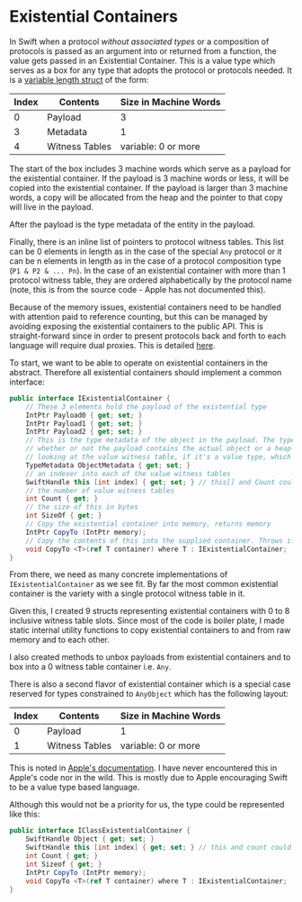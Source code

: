 # Existential Containers

In Swift when a protocol *without associated types* or a composition of protocols is passed as an argument into or returned from a function, the value gets passed in an Existential Container. This is a value type which serves as a box for any type that adopts the protocol or protocols needed. It is a [variable length struct](https://github.com/swiftlang/swift/blob/main/docs/ABI/TypeLayout.rst#existential-container-layout) of the form:

| Index | Contents       | Size in Machine Words |
|-------|----------------|-----------------------|
|   0   | Payload        | 3                     |
|   3   | Metadata       | 1                     |
|   4   | Witness Tables | variable: 0 or more   |

The start of the box includes 3 machine words which serve as a payload for the existential container. If the payload is 3 machine words or less, it will be copied into the existential container. If the payload is larger than 3 machine words, a copy will be allocated from the heap and the pointer to that copy will live in the payload.

After the payload is the type metadata of the entity in the payload.

Finally, there is an inline list of pointers to protocol witness tables. This list can be 0 elements in length as in the case of the special `Any` protocol or it can be n elements in length as in the case of a protocol composition type (`P1 & P2 & ... Pn`). In the case of an existential container with more than 1 protocol witness table, they are ordered alphabetically by the protocol name (note, this is from the source code - Apple has not documented this).

Because of the memory issues, existential containers need to be handled with attention paid to reference counting, but this can be managed by avoiding exposing the existential containers to the public API. This is straight-forward since in order to present protocols back and forth to each language will require dual proxies. This is detailed [here](binding-protocols.md).

To start, we want to be able to operate on existential containers in the abstract. Therefore all existential containers should implement a common interface:

```csharp
public interface IExistentialContainer {
    // These 3 elements hold the payload of the existential type
    IntPtr Payload0 { get; set; }
    IntPtr Payload1 { get; set; }
    IntPtr Payload2 { get; set; }
    // This is the type metadata of the object in the payload. The type metadata will determine
    // whether or not the payload contains the actual object or a heap-allocated copy. This is done by
    // looking at the value witness table, if it's a value type, which has a field for the type's size
    TypeMetadata ObjectMetadata { get; set; }
    // an indexer into each of the value witness tables
    SwiftHandle this [int index] { get; set; } // this[] and Count could just as easily be IEnumerable<SwiftHandle>
    // the number of value witness tables
    int Count { get; }
    // the size of this in bytes
    int SizeOf { get; }
    // Copy the existential container into memory, returns memory
    IntPtr CopyTo (IntPtr memory);
    // Copy the contents of this into the supplied container. Throws if container doesn't match the size of this
    void CopyTo <T>(ref T container) where T : IExistentialContainer;
}
```

From there, we need as many concrete implementations of `IExistentialContainer` as we see fit. By far the most common existential container is the variety with a single protocol witness table in it.

Given this, I created 9 structs representing existential containers with 0 to 8 inclusive witness table slots.
Since most of the code is boiler plate, I made static internal utility functions to copy existential containers to and from raw memory and to each other.

I also created methods to unbox payloads from existential containers and to box into a 0 witness table container i.e. `Any`.

There is also a second flavor of existential container which is a special case reserved for types constrained to `AnyObject` which has the following layout:

| Index | Contents       | Size in Machine Words |
|-------|----------------|-----------------------|
|   0   | Payload        | 1                     |
|   1   | Witness Tables | variable: 0 or more   |

This is noted in [Apple's documentation](https://github.com/swiftlang/swift/blob/main/docs/ABI/TypeLayout.rst#class-existential-containers). I have never encountered this in Apple's code nor in the wild. This is mostly due to Apple encouraging Swift to be a value type based language.

Although this would not be a priority for us, the type could be represented like this:

```csharp
public interface IClassExistentialContainer {
    SwiftHandle Object { get; set; }
    SwiftHandle this [int index] { get; set; } // this and count could just as easily by IEnumerable<SwiftHandle>
    int Count { get; }
    int Sizeof { get; }
    IntPtr CopyTo (IntPtr memory);
    void CopyTo <T>(ref T container) where T : IExistentialContainer;
}
```
